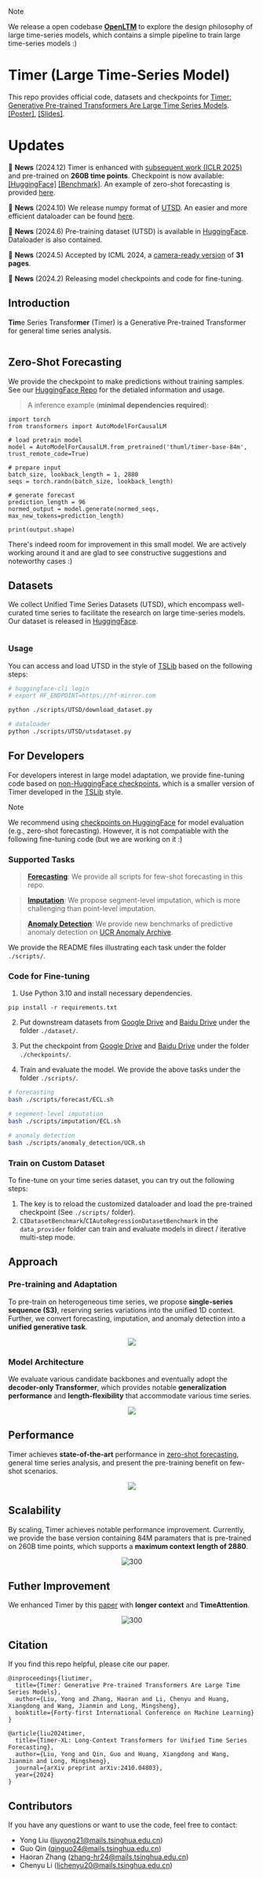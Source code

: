 > [!NOTE]
> We release a open codebase [**OpenLTM**](https://github.com/thuml/OpenLTM) to explore the design philosophy of large time-series models, which contains a simple pipeline to train large time-series models :)


# Timer (Large Time-Series Model)

This repo provides official code, datasets and checkpoints for [Timer: Generative Pre-trained Transformers Are Large Time Series Models](https://arxiv.org/abs/2402.02368). [[Poster]](https://cloud.tsinghua.edu.cn/f/91da8a3d06984f209461/), [[Slides]](https://cloud.tsinghua.edu.cn/f/b766629dbc584a4e8563/).

# Updates

:triangular_flag_on_post: **News** (2024.12) Timer is enhanced with [subsequent work (ICLR 2025)](https://arxiv.org/abs/2410.04803) and pre-trained on **260B time points**. Checkpoint is now available: [[HuggingFace]](https://huggingface.co/thuml/timer-base-84m) [[Benchmark]](https://cdn-uploads.huggingface.co/production/uploads/64fbe24a2d20ced4e91de38a/VAfuvvqBALLvQUXYJPZJx.png). An example of zero-shot forecasting is provided [here](./examples/quickstart_zero_shot.ipynb).

:triangular_flag_on_post: **News** (2024.10) We release numpy format of [UTSD](https://cloud.tsinghua.edu.cn/f/93868e3a9fb144fe9719/). An easier and more efficient dataloader can be found [here](https://github.com/thuml/OpenLTM/blob/main/data_provider/data_loader.py).

:triangular_flag_on_post: **News** (2024.6) Pre-training dataset (UTSD) is available in [HuggingFace](https://huggingface.co/datasets/thuml/UTSD). Dataloader is also contained.

:triangular_flag_on_post: **News** (2024.5) Accepted by ICML 2024, a [camera-ready version](https://arxiv.org/abs/2402.02368) of **31 pages**.

:triangular_flag_on_post: **News** (2024.2) Releasing model checkpoints and code for fine-tuning.

## Introduction

**Tim**e Series Transfor**mer** (Timer) is a Generative Pre-trained Transformer for general time series analysis.
<p align="center">
<img src="./figures/abilities.png" alt="" align=center />
</p>


## Zero-Shot Forecasting
We provide the checkpoint to make predictions without training samples. See our [HuggingFace Repo](https://huggingface.co/thuml/timer-base-84m) for the detialed information and usage.

> A inference example (**minimal dependencies required**): 

```
import torch
from transformers import AutoModelForCausalLM

# load pretrain model
model = AutoModelForCausalLM.from_pretrained('thuml/timer-base-84m', trust_remote_code=True)

# prepare input
batch_size, lookback_length = 1, 2880
seqs = torch.randn(batch_size, lookback_length)

# generate forecast
prediction_length = 96
normed_output = model.generate(normed_seqs, max_new_tokens=prediction_length)

print(output.shape)
```

There's indeed room for improvement in this small model. We are actively working around it and are glad to see constructive suggestions and noteworthy cases :)

## Datasets

We collect Unified Time Series Datasets (UTSD), which encompass well-curated time series to facilitate the research on large time-series models. Our dataset is released in [HuggingFace](https://huggingface.co/datasets/thuml/UTSD).

<p align="center">
<img src="./figures/utsd.png" alt="" align=center />
</p>

###  Usage

You can access and load UTSD in the style of [TSLib](https://github.com/thuml/Time-Series-Library) based on the following steps:

```bash
# huggingface-cli login
# export HF_ENDPOINT=https://hf-mirror.com 

python ./scripts/UTSD/download_dataset.py

# dataloader
python ./scripts/UTSD/utsdataset.py
```

## For Developers 

For developers interest in large model adaptation, we provide fine-tuning code based on [non-HuggingFace checkpoints](https://drive.google.com/drive/folders/15oaiAl4OO5gFqZMJD2lOtX2fxHbpgcU8?usp=drive_link), which is a smaller version of Timer developed in the [TSLib](https://github.com/thuml/Time-Series-Library) style.

> [!NOTE]
>  We recommend using [checkpoints on HuggingFace](https://huggingface.co/thuml/timer-base-84m) for model evaluation (e.g., zero-shot forecasting). However, it is not compatiable with the following fine-tuning code (but we are working on it :)
> 
> 

### Supported Tasks

> **[Forecasting](./scripts/forecast/README.md)**: We provide all scripts for few-shot forecasting in this repo.

> **[Imputation](./scripts/imputation/README.md)**:  We propose segment-level imputation, which is more challenging than point-level imputation.

> **[Anomaly Detection](scripts/anomaly_detection/README.md)**: We provide new benchmarks of predictive anomaly detection on [UCR Anomaly Archive](https://arxiv.org/pdf/2009.13807).

We provide the README files illustrating each task under the folder ```./scripts/```.



### Code for Fine-tuning 

1. Use Python 3.10 and install necessary dependencies.

```
pip install -r requirements.txt
```

2. Put downstream datasets from [Google Drive](https://drive.google.com/file/d/1yffcQBcMLasQcT7cdotjOVcg-2UKRarw/view?usp=drive_link) and [Baidu Drive](https://pan.baidu.com/s/1KLwxB0Au-rxpmgY0yu2d3w?pwd=6k73) under the folder ```./dataset/```.

3. Put the checkpoint from [Google Drive](https://drive.google.com/drive/folders/15oaiAl4OO5gFqZMJD2lOtX2fxHbpgcU8?usp=drive_link) and [Baidu Drive](https://pan.baidu.com/s/1Wj_1_qMgyLNLOSUFZK3weg?pwd=r8i1) under the folder ```./checkpoints/```.

4. Train and evaluate the model. We provide the above tasks under the folder ```./scripts/```.

```bash
# forecasting
bash ./scripts/forecast/ECL.sh

# segement-level imputation
bash ./scripts/imputation/ECL.sh

# anomaly detection
bash ./scripts/anomaly_detection/UCR.sh
```

### Train on Custom Dataset

To fine-tune on your time series dataset, you can try out the following steps:

1. The key is to reload the customized dataloader and load the pre-trained checkpoint (See ```./scripts/``` folder).
2. ```CIDatasetBenchmark```/```CIAutoRegressionDatasetBenchmark``` in the ```data_provider``` folder can train and evaluate models in direct / iterative multi-step mode.


## Approach

### Pre-training and Adaptation

To pre-train on heterogeneous time series, we propose **single-series sequence (S3)**, reserving series variations into the unified 1D context. Further, we convert forecasting, imputation, and anomaly detection into a **unified generative task**.

<p align="center">
<img src="./figures/pretrain_adaptation.png" align=center />
</p>

### Model Architecture

We evaluate various candidate backbones and eventually adopt the **decoder-only Transformer**, which provides notable **generalization performance** and **length-flexibility** that accommodate various time series.

<p align="center">
<img src="./figures/architecture.png" align=center />
</p>


## Performance

Timer achieves **state-of-the-art** performance in [zero-shot forecasting](https://cdn-uploads.huggingface.co/production/uploads/64fbe24a2d20ced4e91de38a/VAfuvvqBALLvQUXYJPZJx.png), general time series analysis, and present the pre-training benefit on few-shot scenarios.

<p align="center">
<img src="./figures/performance.png" align=center />
</p>

## Scalability

By scaling, Timer achieves notable performance improvement. Currently, we provide the base version containing 84M paramaters that is pre-trained on 260B time points, which supports a **maximum context length of 2880**.

<p align="center">
<img src="./figures/scale.png" alt="300" align=center />
</p>

## Futher Improvement

We enhanced Timer by this [paper](https://arxiv.org/abs/2410.04803) with **longer context** and **TimeAttention**.

<p align="center">
<img src="./figures/timer-xl.png" alt="300" align=center />
</p>

## Citation

If you find this repo helpful, please cite our paper. 

```
@inproceedings{liutimer,
  title={Timer: Generative Pre-trained Transformers Are Large Time Series Models},
  author={Liu, Yong and Zhang, Haoran and Li, Chenyu and Huang, Xiangdong and Wang, Jianmin and Long, Mingsheng},
  booktitle={Forty-first International Conference on Machine Learning}
}

@article{liu2024timer,
  title={Timer-XL: Long-Context Transformers for Unified Time Series Forecasting},
  author={Liu, Yong and Qin, Guo and Huang, Xiangdong and Wang, Jianmin and Long, Mingsheng},
  journal={arXiv preprint arXiv:2410.04803},
  year={2024}
}
```

## Contributors

If you have any questions or want to use the code, feel free to contact:
* Yong Liu (liuyong21@mails.tsinghua.edu.cn)
* Guo Qin (qinguo24@mails.tsinghua.edu.cn)
* Haoran Zhang (zhang-hr24@mails.tsinghua.edu.cn)
* Chenyu Li (lichenyu20@mails.tsinghua.edu.cn)
